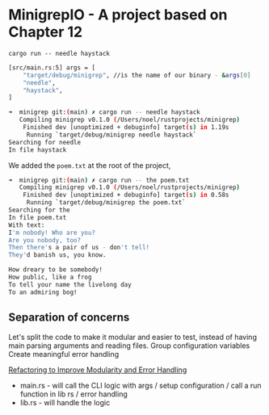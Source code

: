 # MinigrepIO - A project based on Chapter 12

`cargo run -- needle haystack`

```bash
[src/main.rs:5] args = [
    "target/debug/minigrep", //is the name of our binary - &args[0]
    "needle",
    "haystack",
]
```

```bash
➜  minigrep git:(main) ✗ cargo run -- needle haystack
   Compiling minigrep v0.1.0 (/Users/noel/rustprojects/minigrep)
    Finished dev [unoptimized + debuginfo] target(s) in 1.19s
     Running `target/debug/minigrep needle haystack`
Searching for needle
In file haystack
```

We added the `poem.txt` at the root of the project,

```bash
➜  minigrep git:(main) ✗ cargo run -- the poem.txt
   Compiling minigrep v0.1.0 (/Users/noel/rustprojects/minigrep)
    Finished dev [unoptimized + debuginfo] target(s) in 0.58s
     Running `target/debug/minigrep the poem.txt`
Searching for the
In file poem.txt
With text: 
I'm nobody! Who are you?
Are you nobody, too?
Then there's a pair of us - don't tell!
They'd banish us, you know.

How dreary to be somebody!
How public, like a frog
To tell your name the livelong day
To an admiring bog!
```

## Separation of concerns

Let's split the code to make it modular and easier to test, instead of having main parsing arguments and reading files. 
Group configuration variables
Create meaningful error handling

[Refactoring to Improve Modularity and Error Handling](https://rust-book.cs.brown.edu/ch12-03-improving-error-handling-and-modularity.html)

- main.rs - will call the CLI logic with args / setup configuration / call a run function in lib rs / error handling
- lib.rs - will handle the logic
